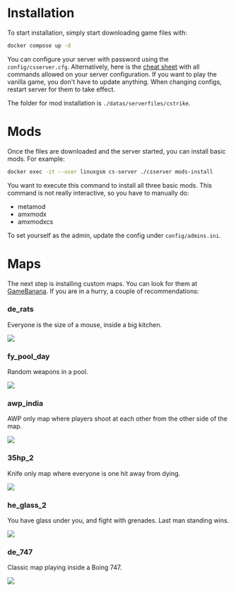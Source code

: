 # Installation

To start installation, simply start downloading game files with:

```bash
docker compose up -d
```

You can configure your server with password using the `config/csserver.cfg`. Alternatively, here is the 
[cheat sheet](https://txdv.github.io/cstrike-cvarlist/) with all commands allowed on your server configuration. If you
want to play the vanilla game, you don't have to update anything. When changing configs, restart server for them to 
take effect.

The folder for mod installation is `./datas/serverfiles/cstrike`.

# Mods

Once the files are downloaded and the server started, you can install basic mods. For example:

```bash
docker exec -it --user linuxgsm cs-server ./csserver mods-install
```

You want to execute this command to install all three basic mods. This command is not really interactive, so you have
to manually do:

- metamod
- amxmodx
- amxmodxcs

To set yourself as the admin, update the config under `config/admins.ini`.

# Maps

The next step is installing custom maps. You can look for them at [GameBanana](https://gamebanana.com/mods/cats/5474).
If you are in a hurry, a couple of recommendations:

### de_rats

Everyone is the size of a mouse, inside a big kitchen.

[![](https://gamebanana.com/mods/embeddables/97091?type=large)](https://gamebanana.com/mods/97091)

### fy_pool_day

Random weapons in a pool.

[![](https://gamebanana.com/mods/embeddables/86562?type=large)](https://gamebanana.com/mods/86562)

### awp_india

AWP only map where players shoot at each other from the other side of the map.

[![](https://gamebanana.com/mods/embeddables/87358?type=large)](https://gamebanana.com/mods/87358)

### 35hp_2

Knife only map where everyone is one hit away from dying.

[![](https://gamebanana.com/mods/embeddables/98510?type=large)](https://gamebanana.com/mods/98510)

### he_glass_2

You have glass under you, and fight with grenades. Last man standing wins.

[![](https://gamebanana.com/mods/embeddables/95240?type=large)](https://gamebanana.com/mods/95240)

### de_747

Classic map playing inside a Boing 747.

[![](https://gamebanana.com/mods/embeddables/82979?type=large)](https://gamebanana.com/mods/82979)

